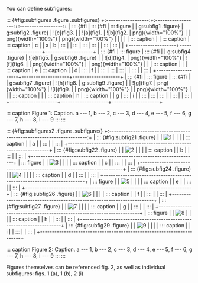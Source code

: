 You can define subfigures:

::: {#fig:subfigures .figure .subfigures}
+:------------------:+:------------------:+:------------------:+
| ::: {#fi           | ::: {#fi           | ::: figure         |
| g:subfig1 .figure} | g:subfig2 .figure} | ![c](fig3.         |
| ![a](fig1.         | ![b](fig2.         | png){width="100%"} |
| png){width="100%"} | png){width="100%"} |                    |
|                    |                    | ::: caption        |
| ::: caption        | ::: caption        | c                  |
| a                  | b                  | :::                |
| :::                | :::                | :::                |
| :::                | :::                |                    |
+--------------------+--------------------+--------------------+
| ::: {#fi           | ::: figure         | ::: {#fi           |
| g:subfig4 .figure} | ![e](fig5.         | g:subfig6 .figure} |
| ![d](fig4.         | png){width="100%"} | ![f](fig6.         |
| png){width="100%"} |                    | png){width="100%"} |
|                    | ::: caption        |                    |
| ::: caption        | e                  | ::: caption        |
| d                  | :::                | f                  |
| :::                | :::                | :::                |
| :::                |                    | :::                |
+--------------------+--------------------+--------------------+
| ::: {#fi           | ::: figure         | ::: {#fi           |
| g:subfig7 .figure} | ![h](fig8.         | g:subfig9 .figure} |
| ![g](fig7.         | png){width="100%"} | ![i](fig9.         |
| png){width="100%"} |                    | png){width="100%"} |
|                    | ::: caption        |                    |
| ::: caption        | h                  | ::: caption        |
| g                  | :::                | i                  |
| :::                | :::                | :::                |
| :::                |                    | :::                |
+--------------------+--------------------+--------------------+

::: caption
Figure 1: Caption. a --- 1, b --- 2, c --- 3, d --- 4, e --- 5, f --- 6,
g --- 7, h --- 8, i --- 9
:::
:::

::: {#fig:subfigures2 .figure .subfigures}
+:--------------------------------------------------------------------:+
| ::: {#fig:subfig21 .figure}                                          |
| ![1](fig1.png)                                                       |
|                                                                      |
| ::: caption                                                          |
| a                                                                    |
| :::                                                                  |
| :::                                                                  |
+----------------------------------------------------------------------+
| ::: {#fig:subfig22 .figure}                                          |
| ![2](fig2.png)                                                       |
|                                                                      |
| ::: caption                                                          |
| b                                                                    |
| :::                                                                  |
| :::                                                                  |
+----------------------------------------------------------------------+
| ::: figure                                                           |
| ![3](fig3.png)                                                       |
|                                                                      |
| ::: caption                                                          |
| c                                                                    |
| :::                                                                  |
| :::                                                                  |
+----------------------------------------------------------------------+
| ::: {#fig:subfig24 .figure}                                          |
| ![4](fig4.png)                                                       |
|                                                                      |
| ::: caption                                                          |
| d                                                                    |
| :::                                                                  |
| :::                                                                  |
+----------------------------------------------------------------------+
| ::: figure                                                           |
| ![5](fig5.png)                                                       |
|                                                                      |
| ::: caption                                                          |
| e                                                                    |
| :::                                                                  |
| :::                                                                  |
+----------------------------------------------------------------------+
| ::: {#fig:subfig26 .figure}                                          |
| ![6](fig6.png)                                                       |
|                                                                      |
| ::: caption                                                          |
| f                                                                    |
| :::                                                                  |
| :::                                                                  |
+----------------------------------------------------------------------+
| ::: {#fig:subfig27 .figure}                                          |
| ![7](fig7.png)                                                       |
|                                                                      |
| ::: caption                                                          |
| g                                                                    |
| :::                                                                  |
| :::                                                                  |
+----------------------------------------------------------------------+
| ::: figure                                                           |
| ![8](fig8.png)                                                       |
|                                                                      |
| ::: caption                                                          |
| h                                                                    |
| :::                                                                  |
| :::                                                                  |
+----------------------------------------------------------------------+
| ::: {#fig:subfig29 .figure}                                          |
| ![9](fig9.png)                                                       |
|                                                                      |
| ::: caption                                                          |
| i                                                                    |
| :::                                                                  |
| :::                                                                  |
+----------------------------------------------------------------------+

::: caption
Figure 2: Caption. a --- 1, b --- 2, c --- 3, d --- 4, e --- 5, f --- 6,
g --- 7, h --- 8, i --- 9
:::
:::

Figures themselves can be referenced fig. 2, as well as individual
subfigures: figs. 1 (a), 1 (b), 2 (i)
